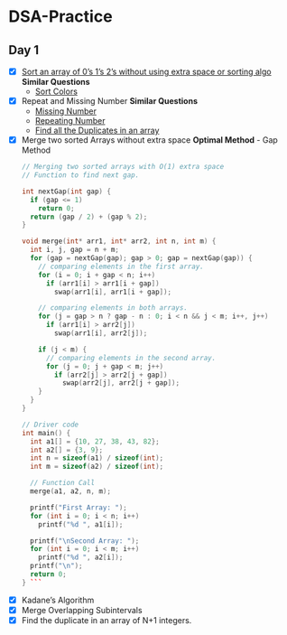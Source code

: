 # DSA-Practice

## Day 1

- [X] [Sort an array of 0’s 1’s 2’s without using extra space or sorting algo](https://www.geeksforgeeks.org/sort-an-array-of-0s-1s-and-2s/)
  **Similar Questions**
  - [Sort Colors](https://leetcode.com/problems/sort-colors/) 
- [X] Repeat and Missing Number
  **Similar Questions**
  - [Missing Number](https://leetcode.com/problems/missing-number/)
  - [Repeating Number](https://leetcode.com/problems/find-the-duplicate-number/)
  - [Find all the Duplicates in an array](https://leetcode.com/problems/find-all-duplicates-in-an-array/)
- [X] Merge two sorted Arrays without extra space
  **Optimal Method** - Gap Method
  ```C++
  // Merging two sorted arrays with O(1) extra space
  // Function to find next gap.
  
  int nextGap(int gap) {
    if (gap <= 1)
      return 0;
    return (gap / 2) + (gap % 2);
  }

  void merge(int* arr1, int* arr2, int n, int m) {
    int i, j, gap = n + m;
    for (gap = nextGap(gap); gap > 0; gap = nextGap(gap)) {
      // comparing elements in the first array.
      for (i = 0; i + gap < n; i++)
        if (arr1[i] > arr1[i + gap])
          swap(arr1[i], arr1[i + gap]);

      // comparing elements in both arrays.
      for (j = gap > n ? gap - n : 0; i < n && j < m; i++, j++)
        if (arr1[i] > arr2[j])
          swap(arr1[i], arr2[j]);

      if (j < m) {
        // comparing elements in the second array.
        for (j = 0; j + gap < m; j++)
          if (arr2[j] > arr2[j + gap])
            swap(arr2[j], arr2[j + gap]);
      }
    }
  }

  // Driver code
  int main() {
    int a1[] = {10, 27, 38, 43, 82};
    int a2[] = {3, 9};
    int n = sizeof(a1) / sizeof(int);
    int m = sizeof(a2) / sizeof(int);

    // Function Call
    merge(a1, a2, n, m);

    printf("First Array: ");
    for (int i = 0; i < n; i++)
      printf("%d ", a1[i]);

    printf("\nSecond Array: ");
    for (int i = 0; i < m; i++)
      printf("%d ", a2[i]);
    printf("\n");
    return 0;
  } ```
- [X] Kadane’s Algorithm
- [X] Merge Overlapping Subintervals
- [X] Find the duplicate in an array of N+1 integers. 
